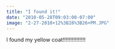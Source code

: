 ```yaml
---
title: "I found it!"
date: "2010-05-28T09:03:00-07:00"
image: "2-27-2010+12%3B28%3B26+PM.JPG"
---
```


I found my yellow coat!!!!!!!!!!!!!!!